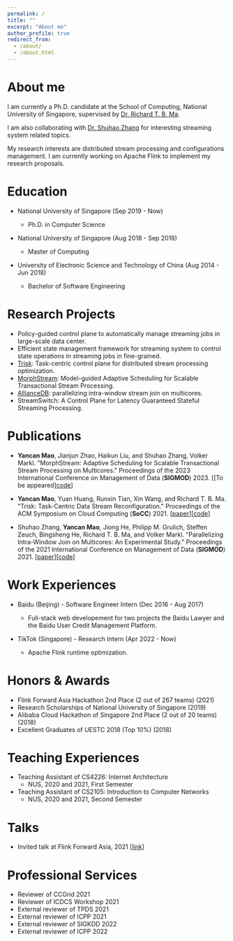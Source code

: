 ```yaml
---
permalink: /
title: ""
excerpt: "About me"
author_profile: true
redirect_from: 
  - /about/
  - /about.html
---
```



About me
======

I am currently a Ph.D. candidate at the School of Computing, National University of Singapore, supervised by [Dr. Richard T. B. Ma](https://richard-ma.netlify.app/). 

I am also collaborating with [Dr. Shuhao Zhang](https://shuhaozhangtony.github.io/) for interesting streaming system related topics.

My research interests are distributed stream processing and configurations management. I am currently working on Apache Flink to implement my research proposals.

Education
======

* National University of Singapore (Sep 2019 - Now)
  * Ph.D. in Computer Science

* National University of Singapore (Aug 2018 - Sep 2019)
  * Master of Computing

* University of Electronic Science and Technology of China (Aug 2014 - Jun 2018)
  * Bachelor of Software Engineering

<!-- Contact
======
Email: maoyancan@comp.nus.edu.sg -->

Research Projects
======
* Policy-guided control plane to automatically manage streaming jobs in large-scale data center.
* Efficient state management framework for streaming system to control state operations in streaming jobs in fine-grained.
* [Trisk](https://github.com/sane-lab/Trisk): Task-centric control plane for distributed stream processing optimization.
* [MorphStream](https://intellistream.github.io/MorphStream/): Model-guided Adaptive Scheduling for Scalable Transactional Stream Processing.
* [AllianceDB](https://intellistream.github.io/AllianceDB/): parallelizing intra-window stream join on multicores.
* StreamSwitch: A Control Plane for Latency Guaranteed Stateful Streaming Processing.

Publications
======

* **Yancan Mao**, Jianjun Zhao, Haikun Liu, and Shuhao Zhang, Volker Markl. "MorphStream: Adaptive Scheduling for Scalable Transactional Stream Processing on Multicores."  Proceedings of the 2023 International Conference on Management of Data (**SIGMOD**) 2023. [[To be appeared][code](https://intellistream.github.io/MorphStream/)] 

* **Yancan Mao**, Yuan Huang, Runxin Tian, Xin Wang, and Richard T. B. Ma. "Trisk: Task-Centric Data Stream Reconfiguration."  Proceedings of the ACM Symposium on Cloud Computing (**SoCC**) 2021. [[paper](https://doi.org/10.1145/3472883.3487010)][[code](https://github.com/sane-lab/Trisk)] 

* Shuhao Zhang, **Yancan Mao**, Jiong He, Philipp M. Grulich, Steffen Zeuch, Bingsheng He, Richard T. B. Ma, and Volker Markl. "Parallelizing Intra-Window Join on Multicores: An Experimental Study." Proceedings of the 2021 International Conference on Management of Data (**SIGMOD**) 2021. [[paper](https://doi-org.libproxy1.nus.edu.sg/10.1145/3448016.3452793)][[code](https://github.com/intellistream/AllianceDB)]


Work Experiences
======
* Baidu (Beijing) - Software Engineer Intern (Dec 2016 - Aug 2017)
  * Full-stack web developement for two projects the Baidu Lawyer and the Baidu User Credit Management Platform. 

* TikTok (Singapore) - Research Intern (Apr 2022 - Now)
  * Apache Flink runtime optimization.

Honors & Awards
======
* Flink Forward Asia Hackathon 2nd Place (2 out of 267 teams) (2021)
* Research Scholarships of National University of Singapore (2019)
* Alibaba Cloud Hackathon of Singapore 2nd Place (2 out of 20 teams) (2018)
* Excellent Graduates of UESTC 2018 (Top 10%) (2018)


Teaching Experiences
======
* Teaching Assistant of CS4226: Internet Architecture
  * NUS, 2020 and 2021, First Semester
* Teaching Assistant of CS2105: Introduction to Computer Networks
  * NUS, 2020 and 2021, Second Semester

Talks
======
* Invited talk at Flink Forward Asia, 2021 [[link](https://developer.aliyun.com/special/ffa2021/live)]

Professional Services
======
* Reviewer of CCGrid 2021
* Reviewer of ICDCS Workshop 2021
* External reviewer of TPDS 2021
* External reviewer of ICPP 2021
* External reviewer of SIGKDD 2022
* External reviewer of ICPP 2022


<br/><br/>
<script type="text/javascript" id="clustrmaps" src="//cdn.clustrmaps.com/map_v2.js?cl=ffffff&w=400&t=n&d=H5M20D9A_bB0y1IzxQRSCXjjDcaDJ1bVvOfPMO5fnfc"></script>

